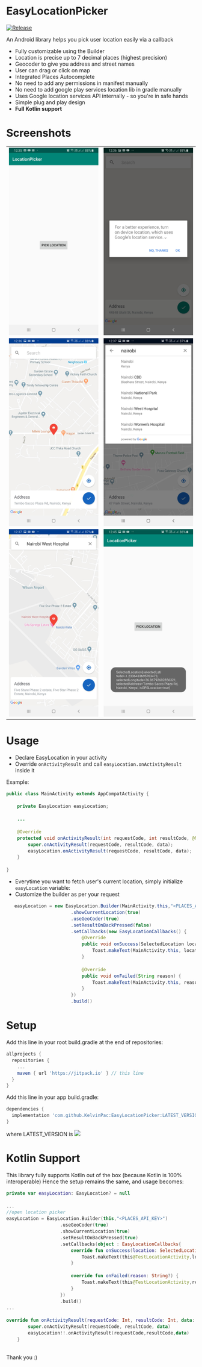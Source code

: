 # EasyLocationPicker

[![Release](https://jitpack.io/v/KelvinPac/EasyLocationPicker.svg)](https://jitpack.io/#KelvinPac/EasyLocationPicker)

An Android library helps you pick user location easily via a callback
+ Fully customizable using the Builder
+ Location is precise up to 7 decimal places (highest precision)
+ Geocoder to give you address and street names
+ User can drag or click on map
+ Integrated Places Autocomplete
+ No need to add any permissions in manifest manually
+ No need to add google play services location lib in gradle manually
+ Uses Google location services API internally - so you're in safe hands
+ Simple plug and play design
+ **Full Kotlin support**

<!--###### (method counts ~50, size ~50KB)-->

# Screenshots

|   |  |
| ------------- | ------------- |
| ![alt text](https://github.com/KelvinPac/EasyLocationPicker/blob/master/github_assets/s1.jpg "Logo")  | ![alt text](https://github.com/KelvinPac/EasyLocationPicker/blob/master/github_assets/s2.jpg "Logo")  |
| ![alt text](https://github.com/KelvinPac/EasyLocationPicker/blob/master/github_assets/s3.jpg "Logo")  | ![alt text](https://github.com/KelvinPac/EasyLocationPicker/blob/master/github_assets/s4.jpg "Logo")  |
| ![alt text](https://github.com/KelvinPac/EasyLocationPicker/blob/master/github_assets/s5.jpg "Logo")  | ![alt text](https://github.com/KelvinPac/EasyLocationPicker/blob/master/github_assets/s6.jpg "Logo")  |

# Usage

+ Declare EasyLocation in your activity
+ Override `onActivityResult` and call `easyLocation.onActivityResult` inside it

Example:

```java
public class MainActivity extends AppCompatActivity {

    private EasyLocation easyLocation;
    
    ...
    
    @Override
    protected void onActivityResult(int requestCode, int resultCode, @Nullable Intent data) {
        super.onActivityResult(requestCode, resultCode, data);
        easyLocation.onActivityResult(requestCode, resultCode, data);
    }

}
```

+ Everytime you want to fetch user's current location, simply initialize `easyLocation` variable:
+ Customize the builder as per your request
```java
   easyLocation = new EasyLocation.Builder(MainActivity.this,"<PLACES_API_KEY>")
                        .showCurrentLocation(true)
                        .useGeoCoder(true)
                        .setResultOnBackPressed(false)
                        .setCallbacks(new EasyLocationCallbacks() {
                            @Override
                            public void onSuccess(SelectedLocation location) {
                                Toast.makeText(MainActivity.this, location.toString(), Toast.LENGTH_SHORT).show();
                            }

                            @Override
                            public void onFailed(String reason) {
                                Toast.makeText(MainActivity.this, reason, Toast.LENGTH_SHORT).show();
                            }
                        })
                        .build()
```

# Setup

Add this line in your root build.gradle at the end of repositories:

```gradle
allprojects {
  repositories {
    ...
    maven { url 'https://jitpack.io' } // this line
  }
}
  ```
Add this line in your app build.gradle:
```gradle
dependencies {
  implementation 'com.github.KelvinPac:EasyLocationPicker:LATEST_VERSION' // this line
}
```
where LATEST_VERSION is [![](https://jitpack.io/v/KelvinPac/EasyLocationPicker.svg)](https://jitpack.io/#KelvinPac/EasyLocationPicker)

# Kotlin Support
This library fully supports Kotlin out of the box (because Kotlin is 100% interoperable)
Hence the setup remains the same, and usage becomes:
```kotlin
private var easyLocation: EasyLocation? = null

...
//open location picker
easyLocation = EasyLocation.Builder(this,"<PLACES_API_KEY>")
                    .useGeoCoder(true)
                    .showCurrentLocation(true)
                    .setResultOnBackPressed(true)
                    .setCallbacks(object : EasyLocationCallbacks{
                        override fun onSuccess(location: SelectedLocation?) {
                            Toast.makeText(this@TestLocationActivity,location.toString(),Toast.LENGTH_SHORT).show()
                        }

                        override fun onFailed(reason: String?) {
                            Toast.makeText(this@TestLocationActivity,reason,Toast.LENGTH_SHORT).show()
                        }
                    })
                    .build()
...

override fun onActivityResult(requestCode: Int, resultCode: Int, data: Intent?) {
        super.onActivityResult(requestCode, resultCode, data)
        easyLocation!!.onActivityResult(requestCode,resultCode,data)
    }
    
```


Thank you :)

